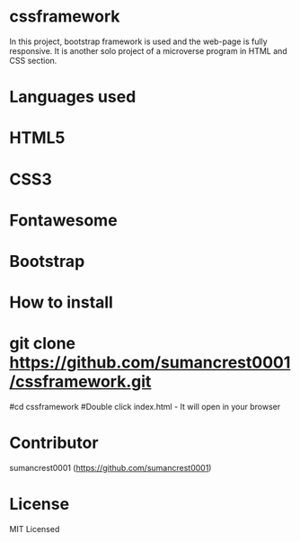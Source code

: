 # cssframework
In this project, bootstrap framework is used and the web-page is fully responsive. It is another solo project of a microverse program in HTML and CSS section.

# Languages used
# HTML5
# CSS3
# Fontawesome
# Bootstrap

# How to install

# git clone https://github.com/sumancrest0001/cssframework.git
#cd cssframework
#Double click index.html - It will open in your browser

# Contributor

sumancrest0001 (https://github.com/sumancrest0001)

# License
MIT Licensed
